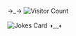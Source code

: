 →_→         ![Visitor Count](https://profile-counter.glitch.me/{bo11ox}/count.svg) 






<img src="https://readme-jokes.vercel.app/api?hideBorder" alt="Jokes Card" />
◑﹏◐ 


